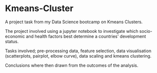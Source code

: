 # Kmeans-Cluster
A project task from my Data Science bootcamp on Kmeans Clusters.

The project involved using a jupyter notebook to investigate which socio-economic and health factors best determine a countries' development status.

Tasks involved; pre-processing data, feature selection, data visualisation (scatterplots, pairplot, elbow curve), data scaling and kmeans clustering.

Conclusions where then drawn from the outcomes of the analysis.
